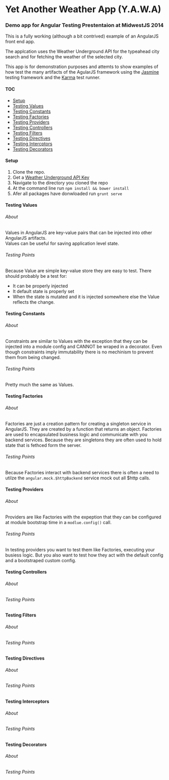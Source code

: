 Yet Another Weather App (Y.A.W.A)
====

### Demo app for Angular Testing Prestentaion at MidwestJS 2014

This is a fully working (although a bit contrived) example of an AngularJS front end app.

The applcation uses the Weather Underground API for the typeahead city search and for fetching
the weather of the selected city.

This app is for demonstration purposes and attemts to show examples of how test the many artifacts of 
the AgularJS framework using the [Jasmine](http://jasmine.github.io/) testing framework and the [Karma](http://karma-runner.github.io/0.12/index.html) test runner.



#### TOC
* [Setup](#setup)
* [Testing Values](#testing-values)
* [Testing Constants](#testing-constants)
* [Testing Factories](#testing-factories)
* [Testing Providers](#testing-providers)
* [Testing Controllers](#testing-controllers)
* [Testing Filters](#testing-filters)
* [Testing Directives](#testing-directives)
* [Testing Intercptors](#testing-interceptors)
* [Testing Decorators](#testing-decorators)



#### Setup 

1. Clone the repo.
2. Get a [Weather Underground API Key](http://www.wunderground.com/weather/api/)
3. Navigate to the directory you cloned the repo
4. At the command line run `npm install && bower install`
5. Afer all packages have donwloaded run `grunt serve`

#### Testing Values
###### About
Values in AngularJS are key-value pairs that can be injected into other AngularJS artifacts.  
Values can be useful for saving application level state.

###### Testing Points
Because Value are simple key-value store they are easy to test. There should probably be a test for:
* It can be properly injected
* It default state is properly set
* When the state is mutated and it is injected somewhere else the Value reflects the change.

#### Testing Constants
###### About
Constraints are similar to Values with the exception that they can be injected into a module config and CANNOT be wraped in a decorator.
Even though constraints imply immutability there is no mechinism to prevent them from being changed.

###### Testing Points
Pretty much the same as Values.

#### Testing Factories
###### About
Factories are just a creation pattern for creating a singleton service in AngularJS.
They are created by a function that returns an object.
Factories are used to encapsulated business logic and communicate with you backend services.
Because they are singletons they are often used to hold state that is fethced form the server.

###### Testing Points
Because Factories interact with backend services there is often a need to utilze the `angular.mock.$httpBackend`
service mock out all $http calls.

#### Testing Providers
###### About
Providers are like Factories with the expeption that they can be configured at module bootstrap time in a `modlue.config()` call.

###### Testing Points
In testing providers you want to test them like Factories, executing your busiess logic. But you also want to test how they act with the default config and a bootstraped custom config. 

#### Testing Controllers
###### About

###### Testing Points

#### Testing Filters
###### About

###### Testing Points

#### Testing Directives
###### About

###### Testing Points

#### Testing Interceptors
###### About

###### Testing Points

#### Testing Decorators
###### About

###### Testing Points


